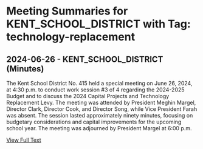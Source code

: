 # Meeting Summaries for KENT_SCHOOL_DISTRICT with Tag: technology-replacement

## 2024-06-26 - KENT_SCHOOL_DISTRICT (Minutes)

The Kent School District No. 415 held a special meeting on June 26, 2024, at 4:30 p.m. to conduct work session #3 of 4 regarding the 2024-2025 Budget and to discuss the 2024 Capital Projects and Technology Replacement Levy. The meeting was attended by President Meghin Margel, Director Clark, Director Cook, and Director Song, while Vice President Farah was absent. The session lasted approximately ninety minutes, focusing on budgetary considerations and capital improvements for the upcoming school year. The meeting was adjourned by President Margel at 6:00 p.m.

[View Full Text](https://raw.githubusercontent.com/VoronoiPerspectives/WashingtonStateSchoolBoardExplorer/refs/heads/main/data/countries/usa/states/wa/counties/king/school_boards/kent_school_district/2024/2024-06-26-boardspecialmeetingworksession-minutes.txt)

